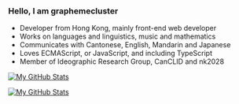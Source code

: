 ### Hello, I am graphemecluster

- Developer from Hong Kong, mainly front-end web developer
- Works on languages and linguistics, music and mathematics
- Communicates with Cantonese, English, Mandarin and Japanese
- Loves ECMAScript, or JavaScript, and including TypeScript
- Member of Ideographic Research Group, CanCLID and nk2028

[![My GitHub Stats](https://github-readme-stats.vercel.app/api?username=graphemecluster&custom_title=My+GitHub+Stats&show_icons=true&hide=stars&count_private=true&theme=vue&border_color=d0d7de#gh-light-mode-only)](https://github.com/anuraghazra/github-readme-stats#gh-light-mode-only)

[![My GitHub Stats](https://github-readme-stats.vercel.app/api?username=graphemecluster&custom_title=My+GitHub+Stats&show_icons=true&hide=stars&count_private=true&theme=gotham&border_color=30363d#gh-dark-mode-only)](https://github.com/anuraghazra/github-readme-stats#gh-dark-mode-only)

<!--
**graphemecluster/graphemecluster** is a ✨ _special_ ✨ repository because its `README.md` (this file) appears on your GitHub profile.

Here are some ideas to get you started:

- 🔭 I’m currently working on ...
- 🌱 I’m currently learning ...
- 👯 I’m looking to collaborate on ...
- 🤔 I’m looking for help with ...
- 💬 Ask me about ...
- 📫 How to reach me: ...
- 😄 Pronouns: ...
- ⚡ Fun fact: ...
-->
